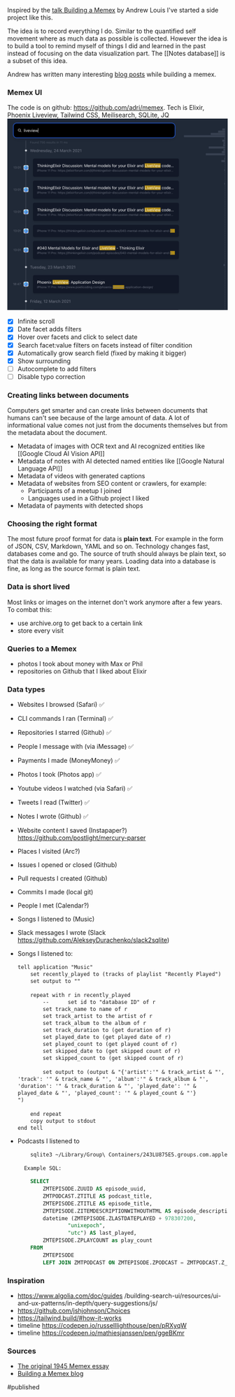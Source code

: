 Inspired by the [talk Building a Memex](https://www.youtube.com/watch?v=DFWxvQn4cf8&t=1616s) by Andrew Louis I've started a side project like this.

The idea is to record everything I do. Similar to the quantified self movement where as much data as possible is collected. However the idea is to build a tool to remind myself of things I did and learned in the past instead of focusing on the data visualization part. The [[Notes database]] is a subset of this idea.

Andrew has written many interesting [blog posts](https://hyfen.net/memex/) while building a memex.  

### Memex UI
The code is on github: https://github.com/adri/memex.
Tech is Elixir, Phoenix Liveview, Tailwind CSS, Meilisearch, SQLite, JQ
![Memex](memex.png)

- [x] Infinite scroll
- [x] Date facet adds filters
- [x] Hover over facets and click to select date
- [x] Search facet:value filters on facets instead of filter condition
- [x] Automatically grow search field (fixed by making it bigger)
- [x] Show surrounding 
- [ ] Autocomplete to add filters 
- [ ] Disable typo correction 

### Creating links between documents
Computers get smarter and can create links between documents that humans can't see because of the large amount of data. A lot of informational value comes not just from the documents themselves but from the metadata about the document.

- Metadata of images with OCR text and AI recognized entities like [[Google Cloud AI Vision API]]
- Metadata of notes with AI detected named entities like [[Google Natural Language API]]
- Metadata of videos with generated captions
- Metadata of websites from SEO content or crawlers, for example:
    - Participants of a meetup I joined
    - Languages used in a Github project I liked
- Metadata of payments with detected shops

### Choosing the right format
The most future proof format for data is **plain text**. For example in the form of JSON, CSV, Markdown, YAML and so on. Technology changes fast, databases come and go. The source of truth should always be plain text, so that the data is available for many years. Loading data into a database is fine, as long as the source format is plain text. 

### Data is short lived
Most links or images on the internet don't work anymore after a few years. To combat this:
- use archive.org to get back to a certain link
- store every visit 

### Queries to a Memex
- photos I took about money with Max or Phil
- repositories on Github that I liked about Elixir 

### Data types
- Websites I browsed (Safari) ✅
- CLI commands I ran (Terminal) ✅
- Repositories I starred (Github) ✅
- People I message with (via iMessage) ✅
- Payments I made (MoneyMoney) ✅
- Photos I took (Photos app) ✅
- Youtube videos I watched (via Safari) ✅
- Tweets I read (Twitter) ✅
- Notes I wrote (Github) ✅
- Website content I saved (Instapaper?) https://github.com/postlight/mercury-parser
- Places I visited (Arc?)
- Issues I opened or closed (Github)
- Pull requests I created (Github)
- Commits I made (local git) 
- People I met (Calendar?)
- Songs I listened to (Music)
- Slack messages I wrote (Slack https://github.com/AlekseyDurachenko/slack2sqlite)
- Songs I listened to:
    ```applescript
    tell application "Music"
        set recently_played to (tracks of playlist "Recently Played")
        set output to ""

        repeat with r in recently_played
            --		set id to "database ID" of r
            set track_name to name of r
            set track_artist to the artist of r
            set track_album to the album of r
            set track_duration to (get duration of r)
            set played_date to (get played date of r)
            set played_count to (get played count of r)
            set skipped_date to (get skipped count of r)
            set skipped_count to (get skipped count of r)

            set output to (output & "{'artist':'" & track_artist & "', 'track': '" & track_name & "', 'album':'" & track_album & "', 'duration': '" & track_duration & "', 'played_date': '" & played_date & "', 'played_count': '" & played_count & "'}
    ")

        end repeat
        copy output to stdout
    end tell
    ```
- Podcasts I listened to 
    ```bash
        sqlite3 ~/Library/Group\ Containers/243LU875E5.groups.com.apple.podcasts/Documents/MTLibrary.sqlite
    ```
    
        Example SQL:
        
    ```sql
        SELECT
            ZMTEPISODE.ZUUID AS episode_uuid,
            ZMTPODCAST.ZTITLE AS podcast_title,
            ZMTEPISODE.ZTITLE AS episode_title,
            ZMTEPISODE.ZITEMDESCRIPTIONWITHOUTHTML AS episode_description,
            datetime (ZMTEPISODE.ZLASTDATEPLAYED + 978307200,
                    "unixepoch",
                    "utc") AS last_played,
            ZMTEPISODE.ZPLAYCOUNT as play_count
        FROM
            ZMTEPISODE
            LEFT JOIN ZMTPODCAST ON ZMTEPISODE.ZPODCAST = ZMTPODCAST.Z_PK;
     ```

### Inspiration 
- https://www.algolia.com/doc/guides	/building-search-ui/resources/ui-and-ux-patterns/in-depth/query-suggestions/js/
- https://github.com/jshjohnson/Choices
- https://tailwind.build/#how-it-works
- timeline https://codepen.io/russelllighthouse/pen/pRXyqW
- timeline https://codepen.io/mathiesjanssen/pen/ggeBKmr

### Sources
- [The original 1945 Memex essay](https://www.theatlantic.com/magazine/archive/1945/07/as-we-may-think/303881/)
- [Building a Memex blog](https://hyfen.net/memex)

#published 